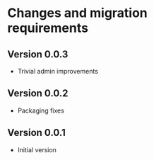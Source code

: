 # Changes and migration requirements

## Version 0.0.3

* Trivial admin improvements

## Version 0.0.2

* Packaging fixes

## Version 0.0.1

* Initial version
